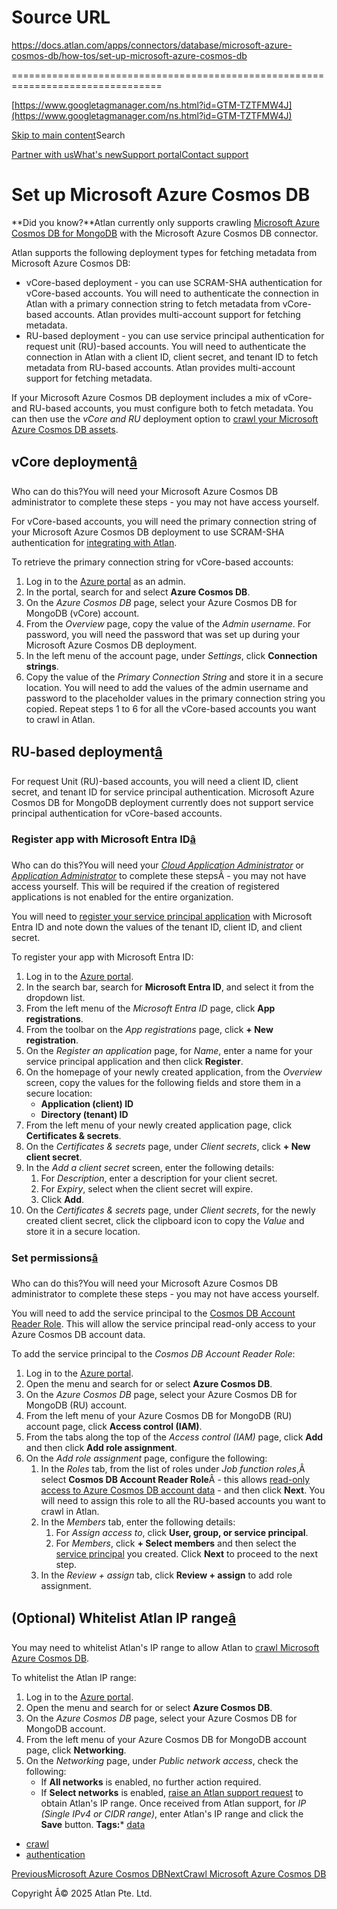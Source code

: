 # Source URL
https://docs.atlan.com/apps/connectors/database/microsoft-azure-cosmos-db/how-tos/set-up-microsoft-azure-cosmos-db

================================================================================

<!--
canonical: https://docs.atlan.com/apps/connectors/database/microsoft-azure-cosmos-db/how-tos/set-up-microsoft-azure-cosmos-db
link-alternate: https://docs.atlan.com/apps/connectors/database/microsoft-azure-cosmos-db/how-tos/set-up-microsoft-azure-cosmos-db
meta-description: If your Microsoft Azure Cosmos DB deployment includes a mix of vCore- and RU-based accounts, you must configure both to fetch metadata. You can then use the _vCore and RU_ deployment option to [crawl your Microsoft Azure Cosmos DB assets](/apps/connectors/database/microsoft-azure-cosmos-db/how-tos/crawl-microsoft-azure-cosmos-db).
meta-docsearch:docusaurus_tag: docs-default-current
meta-docsearch:language: en
meta-docsearch:version: current
meta-docusaurus_locale: en
meta-docusaurus_tag: docs-default-current
meta-docusaurus_version: current
meta-generator: Docusaurus v3.8.1
meta-og-description: If your Microsoft Azure Cosmos DB deployment includes a mix of vCore- and RU-based accounts, you must configure both to fetch metadata. You can then use the _vCore and RU_ deployment option to [crawl your Microsoft Azure Cosmos DB assets](/apps/connectors/database/microsoft-azure-cosmos-db/how-tos/crawl-microsoft-azure-cosmos-db).
meta-og-locale: en
meta-og-title: Set up Microsoft Azure Cosmos DB | Atlan Documentation
meta-og-url: https://docs.atlan.com/apps/connectors/database/microsoft-azure-cosmos-db/how-tos/set-up-microsoft-azure-cosmos-db
meta-twitter:card: summary_large_image
meta-viewport: width=device-width,initial-scale=1
title: Set up Microsoft Azure Cosmos DB | Atlan Documentation
-->

[https://www.googletagmanager.com/ns.html?id=GTM-TZTFMW4J](https://www.googletagmanager.com/ns.html?id=GTM-TZTFMW4J)

[Skip to main content](#__docusaurus_skipToContent_fallback)Search

[Partner with us](https://docs.google.com/forms/d/e/1FAIpQLScuAIhCm2GS7YFstrOjawbP8J7PUmOynQo7wI2yGCcCyEcVSw/viewform)[What's new](https://shipped.atlan.com/)[Support portal](https://atlan.zendesk.com/auth/v2/login/signin?return_to=https%3A%2F%2Fatlan.zendesk.com%2Fhc%2Fen-us&theme=hc&locale=en-us&brand_id=1900000425113&auth_origin=1900000425113%2Cfalse%2Ctrue)[Contact support](/support/submit-request)

Set up Microsoft Azure Cosmos DB
================================

**Did you know?**Atlan currently only supports crawling [Microsoft Azure Cosmos DB for MongoDB](https://learn.microsoft.com/en-us/azure/cosmos-db/mongodb/introduction) with the Microsoft Azure Cosmos DB connector.

Atlan supports the following deployment types for fetching metadata from Microsoft Azure Cosmos DB:

* vCore\-based deployment \- you can use SCRAM\-SHA authentication for vCore\-based accounts. You will need to authenticate the connection in Atlan with a primary connection string to fetch metadata from vCore\-based accounts. Atlan provides multi\-account support for fetching metadata.
* RU\-based deployment \- you can use service principal authentication for request unit (RU)\-based accounts. You will need to authenticate the connection in Atlan with a client ID, client secret, and tenant ID to fetch metadata from RU\-based accounts. Atlan provides multi\-account support for fetching metadata.

If your Microsoft Azure Cosmos DB deployment includes a mix of vCore\- and RU\-based accounts, you must configure both to fetch metadata. You can then use the *vCore and RU* deployment option to [crawl your Microsoft Azure Cosmos DB assets](/apps/connectors/database/microsoft-azure-cosmos-db/how-tos/crawl-microsoft-azure-cosmos-db).

vCore deployment[â](#vcore-deployment "Direct link to vCore deployment")
--------------------------------------------------------------------------

Who can do this?You will need your Microsoft Azure Cosmos DB administrator to complete these steps \- you may not have access yourself.

For vCore\-based accounts, you will need the primary connection string of your Microsoft Azure Cosmos DB deployment to use SCRAM\-SHA authentication for [integrating with Atlan](/apps/connectors/database/microsoft-azure-cosmos-db/how-tos/crawl-microsoft-azure-cosmos-db).

To retrieve the primary connection string for vCore\-based accounts:

1. Log in to the [Azure portal](https://portal.azure.com/) as an admin.
2. In the portal, search for and select **Azure Cosmos DB**.
3. On the *Azure Cosmos DB* page, select your Azure Cosmos DB for MongoDB (vCore) account.
4. From the *Overview* page, copy the value of the *Admin username*. For password, you will need the password that was set up during your Microsoft Azure Cosmos DB deployment.
5. In the left menu of the account page, under *Settings*, click **Connection strings**.
6. Copy the value of the *Primary Connection String* and store it in a secure location. You will need to add the values of the admin username and password to the placeholder values in the primary connection string you copied. Repeat steps 1 to 6 for all the vCore\-based accounts you want to crawl in Atlan.

RU\-based deployment[â](#ru-based-deployment "Direct link to RU-based deployment")
------------------------------------------------------------------------------------

For request Unit (RU)\-based accounts, you will need a client ID, client secret, and tenant ID for service principal authentication. Microsoft Azure Cosmos DB for MongoDB deployment currently does not support service principal authentication for vCore\-based accounts.

### Register app with Microsoft Entra ID[â](#register-app-with-microsoft-entra-id "Direct link to Register app with Microsoft Entra ID")

Who can do this?You will need your *[Cloud Application Administrator](https://learn.microsoft.com/en-us/entra/identity/role-based-access-control/permissions-reference#cloud-application-administrator)* or *[Application Administrator](https://learn.microsoft.com/en-us/entra/identity/role-based-access-control/permissions-reference#application-administrator)* to complete these stepsÂ \- you may not have access yourself. This will be required if the creation of registered applications is not enabled for the entire organization.

You will need to [register your service principal application](https://learn.microsoft.com/en-us/azure/healthcare-apis/register-application) with Microsoft Entra ID and note down the values of the tenant ID, client ID, and client secret.

To register your app with Microsoft Entra ID:

1. Log in to the [Azure portal](https://portal.azure.com/).
2. In the search bar, search for **Microsoft Entra ID**, and select it from the dropdown list.
3. From the left menu of the *Microsoft Entra ID* page, click **App registrations**.
4. From the toolbar on the *App registrations* page, click **\+ New registration**.
5. On the *Register an application* page, for *Name*, enter a name for your service principal application and then click **Register**.
6. On the homepage of your newly created application, from the *Overview* screen, copy the values for the following fields and store them in a secure location:
    * **Application (client) ID**
    * **Directory (tenant) ID**
7. From the left menu of your newly created application page, click **Certificates \& secrets**.
8. On the *Certificates \& secrets* page, under *Client secrets*, click **\+ New client secret**.
9. In the *Add a client secret* screen, enter the following details:
    1. For *Description*, enter a description for your client secret.
    2. For *Expiry*, select when the client secret will expire.
    3. Click **Add**.
10. On the *Certificates \& secrets* page, under *Client secrets*, for the newly created client secret, click the clipboard icon to copy the *Value* and store it in a secure location.

### Set permissions[â](#set-permissions "Direct link to Set permissions")

Who can do this?You will need your Microsoft Azure Cosmos DB administrator to complete these steps \- you may not have access yourself.

You will need to add the service principal to the [Cosmos DB Account Reader Role](https://learn.microsoft.com/en-us/azure/role-based-access-control/built-in-roles#cosmos-db-account-reader-role). This will allow the service principal read\-only access to your Azure Cosmos DB account data.

To add the service principal to the *Cosmos DB Account Reader Role*:

1. Log in to the [Azure portal](https://portal.azure.com).
2. Open the menu and search for or select **Azure Cosmos DB**.
3. On the *Azure Cosmos DB* page, select your Azure Cosmos DB for MongoDB (RU) account.
4. From the left menu of your Azure Cosmos DB for MongoDB (RU) account page, click **Access control (IAM)**.
5. From the tabs along the top of the *Access control (IAM)* page, click **Add** and then click **Add role assignment**.
6. On the *Add role assignment* page, configure the following:
    1. In the *Roles* tab, from the list of roles under *Job function roles*,Â select **Cosmos DB Account Reader Role**Â \- this allows [read\-only access to Azure Cosmos DB account data](https://learn.microsoft.com/en-us/azure/role-based-access-control/built-in-roles#cosmos-db-account-reader-role) \- and then click **Next**. You will need to assign this role to all the RU\-based accounts you want to crawl in Atlan.
    2. In the *Members* tab, enter the following details:
        1. For *Assign access to*, click **User, group, or service principal**.
        2. For *Members*, click **\+ Select members** and then select the [service principal](/apps/connectors/database/microsoft-azure-cosmos-db/how-tos/set-up-microsoft-azure-cosmos-db) you created. Click **Next** to proceed to the next step.
    3. In the *Review \+ assign* tab, click **Review \+ assign** to add role assignment.

(Optional) Whitelist Atlan IP range[â](#optional-whitelist-atlan-ip-range "Direct link to (Optional) Whitelist Atlan IP range")
---------------------------------------------------------------------------------------------------------------------------------

You may need to whitelist Atlan's IP range to allow Atlan to [crawl Microsoft Azure Cosmos DB](/apps/connectors/database/microsoft-azure-cosmos-db/how-tos/crawl-microsoft-azure-cosmos-db).

To whitelist the Atlan IP range:

1. Log in to the [Azure portal](https://portal.azure.com).
2. Open the menu and search for or select **Azure Cosmos DB**.
3. On the *Azure Cosmos DB* page, select your Azure Cosmos DB for MongoDB account.
4. From the left menu of your Azure Cosmos DB for MongoDB account page, click **Networking**.
5. On the *Networking* page, under *Public network access*, check the following:
    * If **All networks** is enabled, no further action required.
    * If **Select networks** is enabled, [raise an Atlan support request](/support/submit-request) to obtain Atlan's IP range. Once received from Atlan support, for *IP (Single IPv4 or CIDR range)*, enter Atlan's IP range and click the **Save** button.
**Tags:*** [data](/tags/data)
* [crawl](/tags/crawl)
* [authentication](/tags/authentication)

[PreviousMicrosoft Azure Cosmos DB](/apps/connectors/database/microsoft-azure-cosmos-db)[NextCrawl Microsoft Azure Cosmos DB](/apps/connectors/database/microsoft-azure-cosmos-db/how-tos/crawl-microsoft-azure-cosmos-db)

Copyright Â© 2025 Atlan Pte. Ltd.

